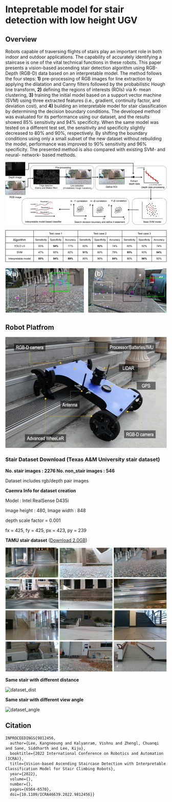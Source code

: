<h1>Intepretable model for stair detection with low height UGV</h1>

## Overview
Robots capable of traversing flights of stairs play an important role in both indoor and outdoor applications. The capability of accurately identifying a staircase is one of the vital technical functions in these robots. This paper presents a vision-based ascending stair detection algorithm using RGB-Depth (RGB-D) data based on an interpretable model. The method follows the four steps: **1)** pre-processing of RGB images for line extraction by applying the dilatation and Canny filters followed by the probabilistic Hough line transform, **2)** defining the regions of interests (ROIs) via K- mean clustering, **3)** training the initial model based on a support vector machine (SVM) using three extracted features (i.e., gradient, continuity factor, and deviation cost), and **4)** building an interpretable model for stair classification by determining the decision boundary conditions. The developed method was evaluated for its performance using our dataset, and the results showed 85% sensitivity and 94% specificity. When the same model was tested on a different test set, the sensitivity and specificity slightly decreased to 80% and 90%, respectively. By shifting the boundary conditions using only a small subset of the new dataset without rebuilding the model, performance was improved to 90% sensitivity and 96% specificity. The presented method is also compared with existing SVM- and neural- network- based methods.

![arch](./images/arch.png)

![pftable](./images/performance_table.png)

![detec_ex](./images/detection_example.png)


## Robot Platfrom

![robot](./images/robot.jpg)


### Stair Dataset Download (Texas A&M University stair dataset) 


**No. stair images : 2276  No. non_stair images : 546**


Dataset includes rgb/depth pair images

**Caemra Info for dataset creation**


Model : Intel RealSense D435i


Image height : 480, Image width : 848


depth scale factor = 0.001


fx = 425, fy = 425, px = 423, py = 239


**TAMU stair dataset** ([Download 2.0GB](https://drive.google.com/file/d/1QXLhd0iGlAoUfVrATXU_1145bbJWMgmR/view?usp=sharing))


![dataset_sample](./images/dataset_sample.png)


**Same stair with different distance**


![dataset_dist](./images/dataset_dist.png)


**Same stair with different view angle**


![dataset_angle](./images/dataset_angle.png)



## Citation
```
INPROCEEDINGS{9812456,
  author={Lee, Kangneoung and Kalyanram, Vishnu and Zhengl, Chuanqi and Sane, Siddharth and Lee, Kiju},
  booktitle={2022 International Conference on Robotics and Automation (ICRA)}, 
  title={Vision-based Ascending Staircase Detection with Interpretable Classification Model for Stair Climbing Robots}, 
  year={2022},
  volume={},
  number={},
  pages={6564-6570},
  doi={10.1109/ICRA46639.2022.9812456}}
```
